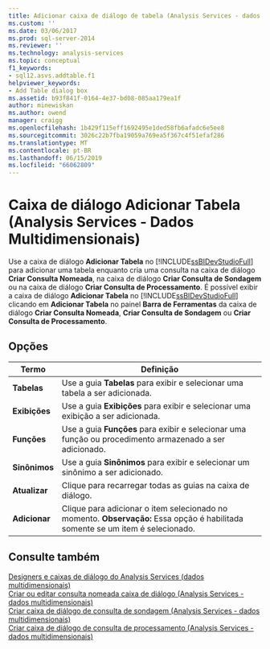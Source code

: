 ```yaml
---
title: Adicionar caixa de diálogo de tabela (Analysis Services - dados multidimensionais) | Microsoft Docs
ms.custom: ''
ms.date: 03/06/2017
ms.prod: sql-server-2014
ms.reviewer: ''
ms.technology: analysis-services
ms.topic: conceptual
f1_keywords:
- sql12.asvs.addtable.f1
helpviewer_keywords:
- Add Table dialog box
ms.assetid: b93f841f-0164-4e37-bd08-085aa179ea1f
author: minewiskan
ms.author: owend
manager: craigg
ms.openlocfilehash: 1b429f115eff1692495e1ded58fb6afadc6e5ee8
ms.sourcegitcommit: 3026c22b7fba19059a769ea5f367c4f51efaf286
ms.translationtype: MT
ms.contentlocale: pt-BR
ms.lasthandoff: 06/15/2019
ms.locfileid: "66062809"
---
```

# <a name="add-table-dialog-box-analysis-services---multidimensional-data"></a>Caixa de diálogo Adicionar Tabela (Analysis Services - Dados Multidimensionais)
  Use a caixa de diálogo **Adicionar Tabela** no [!INCLUDE[ssBIDevStudioFull](../includes/ssbidevstudiofull-md.md)] para adicionar uma tabela enquanto cria uma consulta na caixa de diálogo **Criar Consulta Nomeada**, na caixa de diálogo **Criar Consulta de Sondagem** ou na caixa de diálogo **Criar Consulta de Processamento**. É possível exibir a caixa de diálogo **Adicionar Tabela** no [!INCLUDE[ssBIDevStudioFull](../includes/ssbidevstudiofull-md.md)] clicando em **Adicionar Tabela** no painel **Barra de Ferramentas** da caixa de diálogo **Criar Consulta Nomeada**, **Criar Consulta de Sondagem** ou **Criar Consulta de Processamento**.  
  
## <a name="options"></a>Opções  
  
|Termo|Definição|  
|----------|----------------|  
|**Tabelas**|Use a guia **Tabelas** para exibir e selecionar uma tabela a ser adicionada.|  
|**Exibições**|Use a guia **Exibições** para exibir e selecionar uma exibição a ser adicionada.|  
|**Funções**|Use a guia **Funções** para exibir e selecionar uma função ou procedimento armazenado a ser adicionado.|  
|**Sinônimos**|Use a guia **Sinônimos** para exibir e selecionar um sinônimo a ser adicionado.|  
|**Atualizar**|Clique para recarregar todas as guias na caixa de diálogo.|  
|**Adicionar**|Clique para adicionar o item selecionado no momento. **Observação:**  Essa opção é habilitada somente se um item é selecionado.|  
  
## <a name="see-also"></a>Consulte também  
 [Designers e caixas de diálogo do Analysis Services &#40;dados multidimensionais&#41;](analysis-services-designers-and-dialog-boxes-multidimensional-data.md)   
 [Criar ou editar consulta nomeada caixa de diálogo &#40;Analysis Services - dados multidimensionais&#41;](create-or-edit-named-query-dialog-box-analysis-services-multidimensional-data.md)   
 [Criar caixa de diálogo de consulta de sondagem &#40;Analysis Services - dados multidimensionais&#41;](create-polling-query-dialog-box-analysis-services-multidimensional-data.md)   
 [Criar caixa de diálogo de consulta de processamento &#40;Analysis Services - dados multidimensionais&#41;](create-processing-query-dialog-box-analysis-services-multidimensional-data.md)  
  
  
